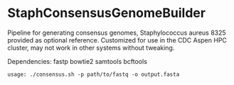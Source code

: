 # StaphConsensusGenomeBuilder

Pipeline for generating consensus genomes, Staphylococcus aureus 8325 provided as optional reference. 
Customized for use in the CDC Aspen HPC cluster, may not work in other systems without tweaking.

Dependencies:
fastp 
bowtie2
samtools
bcftools

```usage: ./consensus.sh -p path/to/fastq -o output.fasta```
